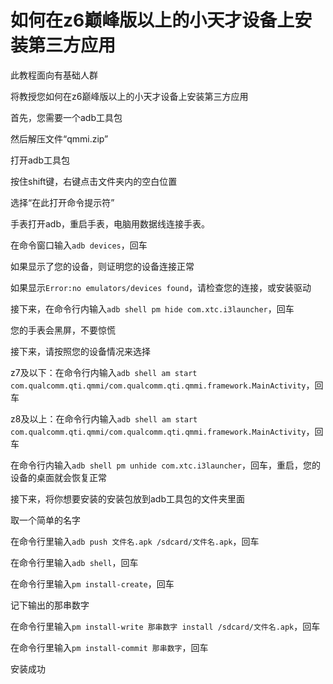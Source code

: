 # 如何在z6巅峰版以上的小天才设备上安装第三方应用
此教程面向有基础人群

将教授您如何在z6巅峰版以上的小天才设备上安装第三方应用

首先，您需要一个adb工具包

然后解压文件“qmmi.zip”

打开adb工具包

按住shift键，右键点击文件夹内的空白位置

选择“在此打开命令提示符”

手表打开adb，重启手表，电脑用数据线连接手表。

在命令窗口输入`adb devices`，回车

如果显示了您的设备，则证明您的设备连接正常

如果显示`Error:no emulators/devices found`，请检查您的连接，或安装驱动

接下来，在命令行内输入`adb shell pm hide com.xtc.i3launcher`，回车

您的手表会黑屏，不要惊慌

接下来，请按照您的设备情况来选择

z7及以下：在命令行内输入`adb shell am start com.qualcomm.qti.qmmi/com.qualcomm.qti.qmmi.framework.MainActivity`，回车

z8及以上：在命令行内输入`adb shell am start com.qualcomm.qti.qmmi/com.qualcomm.qti.qmmi.framework.MainActivity`，回车

在命令行内输入`adb shell pm unhide com.xtc.i3launcher`，回车，重启，您的设备的桌面就会恢复正常

接下来，将你想要安装的安装包放到adb工具包的文件夹里面

取一个简单的名字

在命令行里输入`adb push 文件名.apk /sdcard/文件名.apk`，回车

在命令行里输入`adb shell`，回车

在命令行里输入`pm install-create`，回车

记下输出的那串数字

在命令行里输入`pm install-write 那串数字 install /sdcard/文件名.apk`，回车

在命令行里输入`pm install-commit 那串数字`，回车

安装成功
